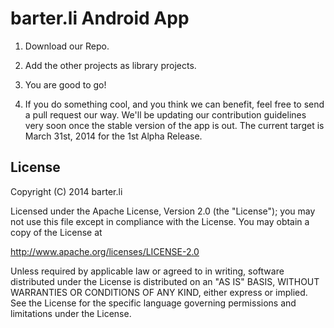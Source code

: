 barter.li Android App
=====================

1. Download our Repo.

2. Add the other projects as library projects.

3. You are good to go!
4. If you do something cool, and you think we can benefit, feel free to send a pull request our way. We'll be updating our contribution guidelines very soon once the stable version of the app is out. The current target is March 31st, 2014 for the 1st Alpha Release.

## License

Copyright (C) 2014 barter.li

Licensed under the Apache License, Version 2.0 (the "License");
you may not use this file except in compliance with the License.
You may obtain a copy of the License at

http://www.apache.org/licenses/LICENSE-2.0

Unless required by applicable law or agreed to in writing, software
distributed under the License is distributed on an "AS IS" BASIS,
WITHOUT WARRANTIES OR CONDITIONS OF ANY KIND, either express or implied.
See the License for the specific language governing permissions and
limitations under the License.
